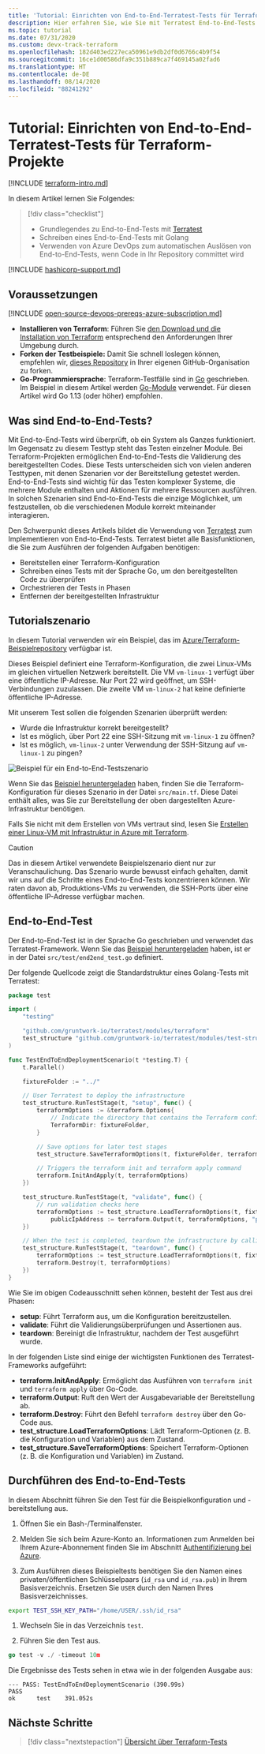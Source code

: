 ```yaml
---
title: 'Tutorial: Einrichten von End-to-End-Terratest-Tests für Terraform-Projekte'
description: Hier erfahren Sie, wie Sie mit Terratest End-to-End-Tests für Terraform-Projekte ausführen.
ms.topic: tutorial
ms.date: 07/31/2020
ms.custom: devx-track-terraform
ms.openlocfilehash: 182d403ed227eca50961e9db2df0d6766c4b9f54
ms.sourcegitcommit: 16ce1d00586dfa9c351b889ca7f469145a02fad6
ms.translationtype: HT
ms.contentlocale: de-DE
ms.lasthandoff: 08/14/2020
ms.locfileid: "88241292"
---
```

# <a name="tutorial-setup-end-to-end-terratest-testing-on-terraform-projects"></a>Tutorial: Einrichten von End-to-End-Terratest-Tests für Terraform-Projekte

[!INCLUDE [terraform-intro.md](includes/terraform-intro.md)]

In diesem Artikel lernen Sie Folgendes:

> [!div class="checklist"]
> * Grundlegendes zu End-to-End-Tests mit [Terratest](https://github.com/gruntwork-io/terratest)
> * Schreiben eines End-to-End-Tests mit Golang
> * Verwenden von Azure DevOps zum automatischen Auslösen von End-to-End-Tests, wenn Code in Ihr Repository committet wird

[!INCLUDE [hashicorp-support.md](includes/hashicorp-support.md)]

## <a name="prerequisites"></a>Voraussetzungen

[!INCLUDE [open-source-devops-prereqs-azure-subscription.md](../includes/open-source-devops-prereqs-azure-subscription.md)]
- **Installieren von Terraform**: Führen Sie [den Download und die Installation von Terraform](https://www.terraform.io/downloads.html) entsprechend den Anforderungen Ihrer Umgebung durch.
- **Forken der Testbeispiele:** Damit Sie schnell loslegen können, empfehlen wir, [dieses Repository](https://github.com/Azure/terraform) in Ihrer eigenen GitHub-Organisation zu forken.
- **Go-Programmiersprache**: Terraform-Testfälle sind in [Go](https://golang.org/dl/) geschrieben. Im Beispiel in diesem Artikel werden [Go-Module](https://blog.golang.org/using-go-modules) verwendet. Für diesen Artikel wird Go 1.13 (oder höher) empfohlen.

## <a name="what-is-end-to-end-testing"></a>Was sind End-to-End-Tests?

Mit End-to-End-Tests wird überprüft, ob ein System als Ganzes funktioniert. Im Gegensatz zu diesem Testtyp steht das Testen einzelner Module. Bei Terraform-Projekten ermöglichen End-to-End-Tests die Validierung des bereitgestellten Codes. Diese Tests unterscheiden sich von vielen anderen Testtypen, mit denen Szenarien vor der Bereitstellung getestet werden. End-to-End-Tests sind wichtig für das Testen komplexer Systeme, die mehrere Module enthalten und Aktionen für mehrere Ressourcen ausführen. In solchen Szenarien sind End-to-End-Tests die einzige Möglichkeit, um festzustellen, ob die verschiedenen Module korrekt miteinander interagieren.

Den Schwerpunkt dieses Artikels bildet die Verwendung von [Terratest](https://github.com/gruntwork-io/terratest) zum Implementieren von End-to-End-Tests. Terratest bietet alle Basisfunktionen, die Sie zum Ausführen der folgenden Aufgaben benötigen:

- Bereitstellen einer Terraform-Konfiguration
- Schreiben eines Tests mit der Sprache Go, um den bereitgestellten Code zu überprüfen
- Orchestrieren der Tests in Phasen
- Entfernen der bereitgestellten Infrastruktur

## <a name="tutorial-scenario"></a>Tutorialszenario

In diesem Tutorial verwenden wir ein Beispiel, das im [Azure/Terraform-Beispielrepository](https://github.com/Azure/terraform/blob/master/samples/end-to-end-testing/README.md) verfügbar ist.

Dieses Beispiel definiert eine Terraform-Konfiguration, die zwei Linux-VMs im gleichen virtuellen Netzwerk bereitstellt. Die VM `vm-linux-1` verfügt über eine öffentliche IP-Adresse. Nur Port 22 wird geöffnet, um SSH-Verbindungen zuzulassen. Die zweite VM `vm-linux-2` hat keine definierte öffentliche IP-Adresse.

Mit unserem Test sollen die folgenden Szenarien überprüft werden:

- Wurde die Infrastruktur korrekt bereitgestellt?
- Ist es möglich, über Port 22 eine SSH-Sitzung mit `vm-linux-1` zu öffnen?
- Ist es möglich, `vm-linux-2` unter Verwendung der SSH-Sitzung auf `vm-linux-1` zu pingen?

![Beispiel für ein End-to-End-Testszenario](media/best-practices-end-to-end-testing/scenario.png)

Wenn Sie das [Beispiel heruntergeladen](#prerequisites) haben, finden Sie die Terraform-Konfiguration für dieses Szenario in der Datei `src/main.tf`. Diese Datei enthält alles, was Sie zur Bereitstellung der oben dargestellten Azure-Infrastruktur benötigen.

Falls Sie nicht mit dem Erstellen von VMs vertraut sind, lesen Sie [Erstellen einer Linux-VM mit Infrastruktur in Azure mit Terraform](create-linux-virtual-machine-with-infrastructure.md).

> [!CAUTION]
> Das in diesem Artikel verwendete Beispielszenario dient nur zur Veranschaulichung. Das Szenario wurde bewusst einfach gehalten, damit wir uns auf die Schritte eines End-to-End-Tests konzentrieren können. Wir raten davon ab, Produktions-VMs zu verwenden, die SSH-Ports über eine öffentliche IP-Adresse verfügbar machen.

## <a name="end-to-end-test"></a>End-to-End-Test

Der End-to-End-Test ist in der Sprache Go geschrieben und verwendet das Terratest-Framework. Wenn Sie das [Beispiel heruntergeladen](#prerequisites) haben, ist er in der Datei `src/test/end2end_test.go` definiert.

Der folgende Quellcode zeigt die Standardstruktur eines Golang-Tests mit Terratest:

```Go
package test

import (
    "testing"

    "github.com/gruntwork-io/terratest/modules/terraform"
    test_structure "github.com/gruntwork-io/terratest/modules/test-structure"
)

func TestEndToEndDeploymentScenario(t *testing.T) {
    t.Parallel()

    fixtureFolder := "../"

    // User Terratest to deploy the infrastructure
    test_structure.RunTestStage(t, "setup", func() {
        terraformOptions := &terraform.Options{
            // Indicate the directory that contains the Terraform configuration to deploy
            TerraformDir: fixtureFolder,
        }

        // Save options for later test stages
        test_structure.SaveTerraformOptions(t, fixtureFolder, terraformOptions)

        // Triggers the terraform init and terraform apply command
        terraform.InitAndApply(t, terraformOptions)
    })

    test_structure.RunTestStage(t, "validate", func() {
        // run validation checks here
        terraformOptions := test_structure.LoadTerraformOptions(t, fixtureFolder)
            publicIpAddress := terraform.Output(t, terraformOptions, "public_ip_address")
    })

    // When the test is completed, teardown the infrastructure by calling terraform destroy
    test_structure.RunTestStage(t, "teardown", func() {
        terraformOptions := test_structure.LoadTerraformOptions(t, fixtureFolder)
        terraform.Destroy(t, terraformOptions)
    })
}
```

Wie Sie im obigen Codeausschnitt sehen können, besteht der Test aus drei Phasen:

- **setup**: Führt Terraform aus, um die Konfiguration bereitzustellen.
- **validate**: Führt die Validierungsüberprüfungen und Assertionen aus.
- **teardown**: Bereinigt die Infrastruktur, nachdem der Test ausgeführt wurde.

In der folgenden Liste sind einige der wichtigsten Funktionen des Terratest-Frameworks aufgeführt:

- **terraform.InitAndApply**: Ermöglicht das Ausführen von `terraform init` und `terraform apply` über Go-Code.
- **terraform.Output**: Ruft den Wert der Ausgabevariable der Bereitstellung ab.
- **terraform.Destroy**: Führt den Befehl `terraform destroy` über den Go-Code aus.
- **test_structure.LoadTerraformOptions**: Lädt Terraform-Optionen (z. B. die Konfiguration und Variablen) aus dem Zustand.
- **test_structure.SaveTerraformOptions**: Speichert Terraform-Optionen (z. B. die Konfiguration und Variablen) im Zustand.

## <a name="run-the-end-to-end-test"></a>Durchführen des End-to-End-Tests

In diesem Abschnitt führen Sie den Test für die Beispielkonfiguration und -bereitstellung aus. 

1. Öffnen Sie ein Bash-/Terminalfenster.

1. Melden Sie sich beim Azure-Konto an. Informationen zum Anmelden bei Ihrem Azure-Abonnement finden Sie im Abschnitt [Authentifizierung bei Azure](get-started-cloud-shell.md#authenticate-to-azure).

1. Zum Ausführen dieses Beispieltests benötigen Sie den Namen eines privaten/öffentlichen Schlüsselpaars (`id_rsa` und `id_rsa.pub`) in Ihrem Basisverzeichnis. Ersetzen Sie `USER` durch den Namen Ihres Basisverzeichnisses.

```bash
export TEST_SSH_KEY_PATH="/home/USER/.ssh/id_rsa"
```

1. Wechseln Sie in das Verzeichnis `test`.

1. Führen Sie den Test aus.

```go
go test -v ./ -timeout 10m
```

Die Ergebnisse des Tests sehen in etwa wie in der folgenden Ausgabe aus:

```output
--- PASS: TestEndToEndDeploymentScenario (390.99s)
PASS
ok      test    391.052s
```

## <a name="next-steps"></a>Nächste Schritte

> [!div class="nextstepaction"]
> [Übersicht über Terraform-Tests](best-practices-testing-overview.md)